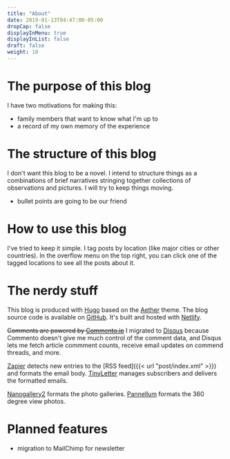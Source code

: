 ```yaml
---
title: "About"
date: 2019-01-13T04:47:00-05:00
dropCap: false
displayInMenu: true
displayInList: false
draft: false
weight: 10
---
```


# The purpose of this blog

I have two motivations for making this:

* family members that want to know what I'm up to
* a record of my own memory of the experience

# The structure of this blog

I don't want this blog to be a novel. I intend to structure things as a combinations of brief narratives stringing together collections of observations and pictures. I will try to keep things moving.

* bullet points are going to be our friend

# How to use this blog

I've tried to keep it simple. I tag posts by location (like major cities or other countries). In the overflow menu on the top right, you can click one of the tagged locations to see all the posts about it.

# The nerdy stuff

This blog is produced with [Hugo](https://gohugo.io/) based on the [Aether](https://themes.gohugo.io/aether/) theme. The blog source code is available on [GitHub](https://github.com/mattrossman/madrid-blog). It's built and hosted with [Netlify](https://www.netlify.com/).

~~Comments are powered by [Commento.io](https://commento.io/)~~ I migrated to [Disqus](https://disqus.com/) because Commento doesn't give me much control of the comment data, and Disqus lets me fetch article commment counts, receive email updates on commend threads, and more.

[Zapier](https://zapier.com/) detects new entries to the [RSS feed]({{< url "post/index.xml" >}}) and formats the email body. [TinyLetter](https://tinyletter.com/) manages subscribers and delivers the formatted emails.

[Nanogallery2](https://nanogallery2.nanostudio.org/) formats the photo galleries. [Pannellum](https://pannellum.org/) formats the 360 degree view photos.


# Planned features

* migration to MailChimp for newsletter